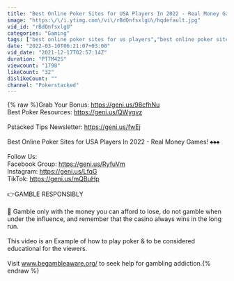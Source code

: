 ```yaml
---
title: "Best Online Poker Sites for USA Players In 2022 - Real Money Games! ♠️♠️♠️"
image: "https:\/\/i.ytimg.com\/vi\/rBdQnfsxlgU\/hqdefault.jpg"
vid_id: "rBdQnfsxlgU"
categories: "Gaming"
tags: ["best online poker sites for us players","best online poker sites for usa players","best poker sites"]
date: "2022-03-10T06:21:07+03:00"
vid_date: "2021-12-17T02:57:14Z"
duration: "PT7M42S"
viewcount: "1798"
likeCount: "32"
dislikeCount: ""
channel: "Pokerstacked"
---
```

{% raw %}Grab Your Bonus: <a rel="nofollow" target="blank" href="https://geni.us/98cfhNu">https://geni.us/98cfhNu</a><br />Best Poker Resources: <a rel="nofollow" target="blank" href="https://geni.us/QWygvz">https://geni.us/QWygvz</a><br /><br />Pstacked Tips Newsletter: <a rel="nofollow" target="blank" href="https://geni.us/fwEj">https://geni.us/fwEj</a><br /><br />Best Online Poker Sites for USA Players In 2022 - Real Money Games! ♠️♠️♠️<br /><br />Follow Us:<br />Facebook Group: <a rel="nofollow" target="blank" href="https://geni.us/RyfuVm">https://geni.us/RyfuVm</a><br />Instagram: <a rel="nofollow" target="blank" href="https://geni.us/LfqG">https://geni.us/LfqG</a><br />TikTok: <a rel="nofollow" target="blank" href="https://geni.us/mQBuHp">https://geni.us/mQBuHp</a><br /><br />👉GAMBLE RESPONSIBLY<br /><br />🔞 Gamble only with the money you can afford to lose, do not gamble when under the influence, and remember that the casino always wins in the long run. <br /><br />This video is an Example of how to play poker &amp; to be considered educational for the viewers.<br /><br />Visit www.begambleaware.org/ to seek help for gambling addiction.{% endraw %}
